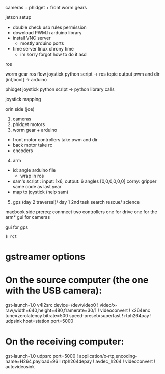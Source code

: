 


cameras + phidget + front worm gears

jetson setup
- double check usb rules permission
- download PWM.h arduino library
- install VNC server 
    - mostly arduino ports
- time server linux chrony time
    - im sorry forgot how to do it
asd

ros 

worm gear ros flow
joystick python script -> ros topic output pwm and dir [int,bool] -> arduino

phidget
joystick python script -> python library calls




joystick mapping 




orin side (joe)
1. cameras 
2. phidget motors
3. worm gear + arduino
- front motor controllers take pwm and dir
- back motor take rc
- encoders

4. arm
- id: angle arduino file
    - wrap in ros
- sam's script : input: 1x6, output: 6 angles [0,0,0,0,0,0] corny: gripper same code as last year 
- map to joystick (help sam)
5. gps (day 2 traversal)/ day 1 2nd task search rescue/ science

macbook side
prereq: connnect two controllers 
one for drive
one for the arm*
gui for cameras

gui for gps 





```
$ rqt
```


# gstreamer options


# On the source computer (the one with the USB camera):
gst-launch-1.0 v4l2src device=/dev/video0 ! video/x-raw,width=640,height=480,framerate=30/1 ! videoconvert ! x264enc tune=zerolatency bitrate=500 speed-preset=superfast ! rtph264pay ! udpsink host=station port=5000
# On the receiving computer:
gst-launch-1.0 udpsrc port=5000 ! application/x-rtp,encoding-name=H264,payload=96 ! rtph264depay ! avdec_h264 ! videoconvert ! autovideosink

